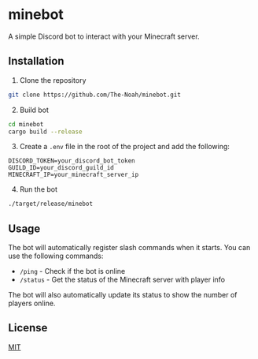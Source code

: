 # minebot

A simple Discord bot to interact with your Minecraft server.

## Installation

1. Clone the repository

```bash
git clone https://github.com/The-Noah/minebot.git
```

2. Build bot

```bash
cd minebot
cargo build --release
```

3. Create a `.env` file in the root of the project and add the following:

```env
DISCORD_TOKEN=your_discord_bot_token
GUILD_ID=your_discord_guild_id
MINECRAFT_IP=your_minecraft_server_ip
```

4. Run the bot

```bash
./target/release/minebot
```

## Usage

The bot will automatically register slash commands when it starts. You can use the following commands:

- `/ping` - Check if the bot is online
- `/status` - Get the status of the Minecraft server with player info

The bot will also automatically update its status to show the number of players online.

## License

[MIT](LICENSE)
